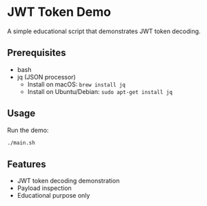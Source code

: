 # JWT Token Demo

A simple educational script that demonstrates JWT token decoding.

## Prerequisites

- bash
- jq (JSON processor)
  - Install on macOS: `brew install jq`
  - Install on Ubuntu/Debian: `sudo apt-get install jq`

## Usage

Run the demo:
```bash
./main.sh
```

## Features

- JWT token decoding demonstration
- Payload inspection
- Educational purpose only 